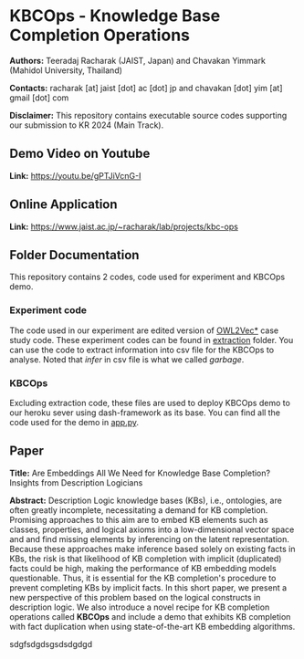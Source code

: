 # KBCOps - Knowledge Base Completion Operations 

**Authors:** Teeradaj Racharak (JAIST, Japan) and Chavakan Yimmark (Mahidol University, Thailand) 

**Contacts:** racharak [at] jaist [dot] ac [dot] jp and chavakan [dot] yim [at] gmail [dot] com

**Disclaimer:** This repository contains executable source codes supporting our submission to KR 2024 (Main Track). 

## Demo Video on Youtube

**Link:** https://youtu.be/gPTJiVcnG-I

## Online Application

**Link:** https://www.jaist.ac.jp/~racharak/lab/projects/kbc-ops

## Folder Documentation
This repository contains 2 codes, code used for experiment and KBCOps demo.
### Experiment code
The code used in our experiment are edited version of [OWL2Vec*](https://github.com/KRR-Oxford/OWL2Vec-Star) case study code.
These experiment codes can be found in [extraction](https://github.com/realearn-jaist/kbc-ops/tree/main/extraction) folder.
You can use the code to extract information into csv file for the KBCOps to analyse.
Noted that *infer* in csv file is what we called *garbage*.

### KBCOps
Excluding extraction code, these files are used to deploy KBCOps demo to our heroku sever using dash-framework as its base. You can find all the code used for the demo in [app.py](https://github.com/realearn-jaist/kbc-ops/blob/main/app.py).

## Paper 

**Title:** Are Embeddings All We Need for Knowledge Base Completion? Insights from Description Logicians

**Abstract:** Description Logic knowledge bases (KBs), i.e., ontologies, are often greatly incomplete, necessitating a demand for KB completion. Promising approaches to this aim are to embed KB elements such as classes, properties, and logical axioms into a low-dimensional vector space and and find missing elements by inferencing on the latent representation. Because these approaches make inference based solely on existing facts in KBs, the risk is that likelihood of KB completion with implicit (duplicated) facts could be high, making the performance of KB embedding models questionable. Thus, it is essential for the KB completion's procedure to prevent completing KBs by implicit facts. In this short paper, we present a new perspective of this problem based on the logical constructs in description logic. We also introduce a novel recipe for KB completion operations called **KBCOps** and include a demo that exhibits KB completion with fact duplication when using state-of-the-art KB embedding algorithms.


sdgfsdgdsgsdsdgdgd